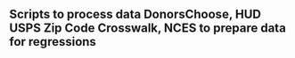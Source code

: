 ## Scripts to process data DonorsChoose, HUD USPS Zip Code Crosswalk, NCES to prepare data for regressions
